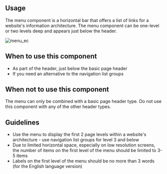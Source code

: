 ## Usage

The menu component is a horizontal bar that offers a list of links for a website's information architecture. The menu component can be one-level or two levels deep and appears just below the header.

![menu_ec](http://inno-ecl.s3.amazonaws.com/media/images/EC/Menu/Menu_EC.png)

## When to use this component

- As part of the header, just below the basic page header
- If you need an alternative to the navigation list groups

## When not to use this component

The menu can only be combined with a basic page header type. Do not use this component with any of the other header types.

## Guidelines

- Use the menu to display the first 2 page levels within a website's architecture - use navigation list groups for level 3 and below
- Due to limited horizontal space, especially on low resolution screens, the number of items on the first level of the menu should be limited to 3-5 items
- Labels on the first level of the menu should be no more than 3 words (for the English language version)
